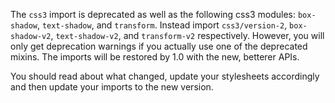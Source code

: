 The `css3` import is deprecated as well as the following css3 modules:
`box-shadow`, `text-shadow`, and `transform`. Instead import `css3/version-2`,
`box-shadow-v2`, `text-shadow-v2`, and `transform-v2` respectively.
However, you will only get deprecation warnings if you actually use
one of the deprecated mixins. The imports will be restored by 1.0
with the new, betterer APIs.

You should read about what changed, update your stylesheets accordingly
and then update your imports to the new version.

